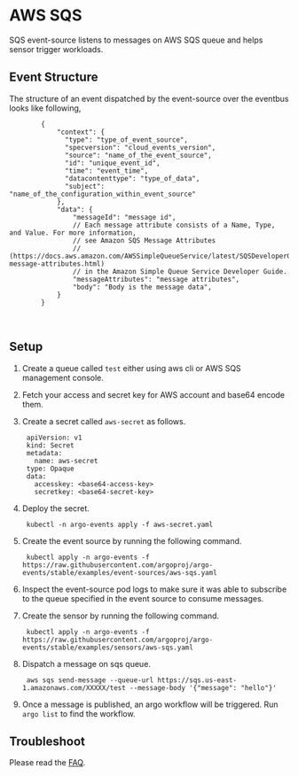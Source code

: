 # AWS SQS

SQS event-source listens to messages on AWS SQS queue and helps sensor trigger workloads.

## Event Structure

The structure of an event dispatched by the event-source over the eventbus looks like following,

            {
                "context": {
                  "type": "type_of_event_source",
                  "specversion": "cloud_events_version",
                  "source": "name_of_the_event_source",
                  "id": "unique_event_id",
                  "time": "event_time",
                  "datacontenttype": "type_of_data",
                  "subject": "name_of_the_configuration_within_event_source"
                },
                "data": {
                	"messageId": "message id",
                	// Each message attribute consists of a Name, Type, and Value. For more information,
                	// see Amazon SQS Message Attributes
                	// (https://docs.aws.amazon.com/AWSSimpleQueueService/latest/SQSDeveloperGuide/sqs-message-attributes.html)
                	// in the Amazon Simple Queue Service Developer Guide.
                	"messageAttributes": "message attributes", 
                  	"body": "Body is the message data",
                }
            }

<br/>

## Setup

1. Create a queue called `test` either using aws cli or AWS SQS management console.

1. Fetch your access and secret key for AWS account and base64 encode them.

1. Create a secret called `aws-secret` as follows.

        apiVersion: v1
        kind: Secret
        metadata:
          name: aws-secret
        type: Opaque
        data:
          accesskey: <base64-access-key>
          secretkey: <base64-secret-key>

1. Deploy the secret.

        kubectl -n argo-events apply -f aws-secret.yaml

1. Create the event source by running the following command.

        kubectl apply -n argo-events -f https://raw.githubusercontent.com/argoproj/argo-events/stable/examples/event-sources/aws-sqs.yaml

1. Inspect the event-source pod logs to make sure it was able to subscribe to the queue specified in the event source to consume messages.

1. Create the sensor by running the following command.

        kubectl apply -n argo-events -f https://raw.githubusercontent.com/argoproj/argo-events/stable/examples/sensors/aws-sqs.yaml

1. Dispatch a message on sqs queue.

        aws sqs send-message --queue-url https://sqs.us-east-1.amazonaws.com/XXXXX/test --message-body '{"message": "hello"}'

1. Once a message is published, an argo workflow will be triggered. Run `argo list` to find the workflow. 

## Troubleshoot
Please read the [FAQ](https://argoproj.github.io/argo-events/FAQ/).
